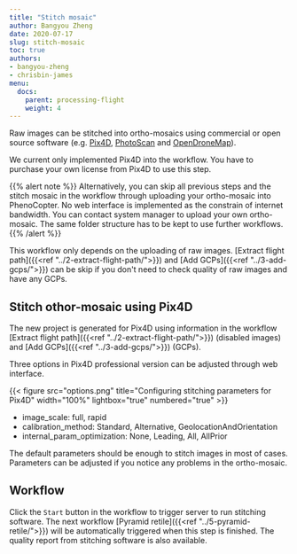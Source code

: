 ```yaml
---
title: "Stitch mosaic"
author: Bangyou Zheng
date: 2020-07-17
slug: stitch-mosaic
toc: true
authors:
- bangyou-zheng
- chrisbin-james
menu:
  docs:
    parent: processing-flight
    weight: 4
---
```



Raw images can be stitched into ortho-mosaics using commercial or open source software (e.g. [Pix4D](https://www.pix4d.com/), [PhotoScan](https://www.agisoft.com/) and [OpenDroneMap](https://www.opendronemap.org/)).  

We current only implemented Pix4D into the workflow. You have to purchase your own license from Pix4D to use this step.

{{% alert note %}}
Alternatively, you can skip all previous steps and the stitch mosaic in the workflow through uploading your ortho-mosaic into PhenoCopter. No web interface is implemented as the constrain of internet bandwidth. You can contact system manager to upload your own ortho-mosaic. The same folder structure has to be kept to use further workflows.  
{{% /alert %}}


This workflow only depends on the uploading of raw images. [Extract flight path]({{<ref "../2-extract-flight-path/">}}) and [Add GCPs]({{<ref "../3-add-gcps/">}}) can be skip if you don't need to check quality of raw images and have any GCPs. 


## Stitch othor-mosaic using Pix4D

The new project is generated for Pix4D using information in the workflow [Extract flight path]({{<ref "../2-extract-flight-path/">}}) (disabled images) and [Add GCPs]({{<ref "../3-add-gcps/">}}) (GCPs). 

Three options in Pix4D professional version can be adjusted through web interface.

{{< figure src="options.png" title="Configuring stitching parameters for Pix4D" width="100%" lightbox="true" numbered="true" >}}

* image_scale: full, rapid
* calibration_method: Standard, Alternative, GeolocationAndOrientation
* internal_param_optimization: None, Leading, All, AllPrior

The default parameters should be enough to stitch images in most of cases. Parameters can be adjusted if you notice any problems in the ortho-mosaic. 


## Workflow

Click the `Start` button in the workflow to trigger server to run stitching software. The next workflow [Pyramid retile]({{<ref "../5-pyramid-retile/">}}) will be automatically triggered when this step is finished. The quality report from stitching software is also available.

